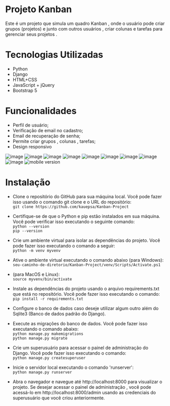 # Projeto Kanban
Este é um projeto que simula um quadro Kanban , onde o usuário pode criar grupos (projetos) e junto com outros usuários , criar colunas e tarefas para gerenciar seus projetos . 

# Tecnologias Utilizadas
* Python 
* Django
* HTML+CSS
* JavaScript + jQuery
* Bootstrap 5

# Funcionalidades
* Perfil de usuário;
* Verificação de email no cadastro;
* Email de recuperação de senha;
* Permite criar grupos , colunas , tarefas;
* Design responsivo

![image](https://github.com/kauepsa/Kanban-Project/assets/93888091/5e4f07cb-523c-4562-bfb8-b1b85b1a6618)
![image](https://github.com/kauepsa/Kanban-Project/assets/93888091/fd6141ce-cc13-4a1a-9f1c-714e93c15402)
![image](https://github.com/kauepsa/Kanban-Project/assets/93888091/df4207e4-5a36-42ec-a48a-9b8308742b59)
![image](https://github.com/kauepsa/Kanban-Project/assets/93888091/ce8a912f-11a3-4a7b-8ef5-181ab8e2d008)
![image](https://github.com/kauepsa/Kanban-Project/assets/93888091/6e901620-50d6-4a4e-a778-8fcbfa9a3f3a)
![image](https://github.com/kauepsa/Kanban-Project/assets/93888091/afb197fd-24af-42a4-96d0-3bfe7c1d1d12)
![image](https://github.com/kauepsa/Kanban-Project/assets/93888091/8ba1f164-b1e7-418e-8972-d04b6d43c3ff)
![image](https://github.com/kauepsa/Kanban-Project/assets/93888091/b4a8e375-f54b-4d49-b85f-48d29560c19b)
![image](https://github.com/kauepsa/Kanban-Project/assets/93888091/c6932322-04b7-44e7-b9d1-d8699e6980f4)
![mobile version](https://github.com/kauepsa/Kanban-Project/assets/93888091/98e9789f-ff77-4433-a61c-bc317db54e46)



# Instalação
* Clone o repositório do GitHub para sua máquina local. Você pode fazer isso usando o comando git clone e o URL do repositório: <br>
```git clone https://github.com/kauepsa/Kanban-Project```

* Certifique-se de que o Python e pip estão instalados em sua máquina. Você pode verificar isso executando o seguinte comando: <br>
```python --version``` <br>
```pip --version``` <br>

* Crie um ambiente virtual para isolar as dependências do projeto. Você pode fazer isso executando o comando a seguir: <br>
```python -m venv myvenv``` 

* Ative o ambiente virtual executando o comando abaixo (para Windows): <br>
```seu-caminho-de-diretorio/Kanban-Project/venv/Scripts/Activate.ps1```

* (para MacOS e Linux): <br>
```source myvenv/bin/activate```

* Instale as dependências do projeto usando o arquivo requirements.txt que está no repositório. Você pode fazer isso executando o comando: <br>
```pip install -r requirements.txt```

* Configure o banco de dados caso deseje utilizar algum outro além do Sqlite3 (Banco de dados padrão do Django).

* Execute as migrações do banco de dados. Você pode fazer isso executando o comando abaixo: <br>
```python manage.py makemigrations``` <br>
```python manage.py migrate```

* Crie um superusuário para acessar o painel de administração do Django. Você pode fazer isso executando o comando: <br>
```python manage.py createsuperuser```

* Inicie o servidor local executando o comando 'runserver': <br>
```python manage.py runserver```

* Abra o navegador e navegue até http://localhost:8000 para visualizar o projeto. Se desejar acessar o painel de administração , você pode acessá-lo em http://localhost:8000/admin usando as credenciais do superusuário que você criou anteriormente.
